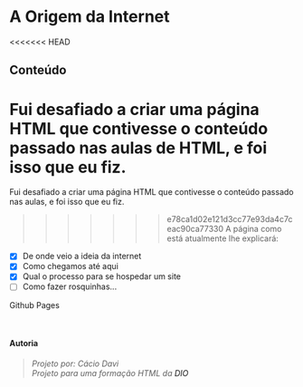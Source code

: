 # A Origem da Internet
<<<<<<< HEAD

## Conteúdo
Fui desafiado a criar uma página HTML que contivesse o conteúdo passado nas aulas de HTML, e foi isso que eu fiz.
=======
Fui desafiado a criar uma página HTML que contivesse o conteúdo passado nas aulas, e foi isso que eu fiz.
>>>>>>> e78ca1d02e121d3cc77e93da4c7ceac90ca77330
A página como está atualmente lhe explicará:

  - [X] De onde veio a ideia da internet
  - [X] Como chegamos até aqui
  - [X] Qual o processo para se hospedar um site
  - [ ] Como fazer rosquinhas...

<style>
  #linkGithubPages {
    width: fit-content;

    transition: transform 0.2s linear
  }
  #linkGithubPages:hover {
    background-color:#222222;
    transform: translateX(5px);
  }
  a {
    transition: background-color 0.5s linear;
    text-decoration: none;
  }
  em {
    display: block;
    transition: transform 0.3s linear;

    user-select: none;
    -webkit-user-select: none;
  }
  em:hover{
    transform: translateX(5px);
    cursor: help;
  }
  
</style>

<p id="linkGithubPages">
  <a id="PagesLink" href="https://caciodavi.github.io/Internet-Origin/">
    Github Pages
  </a>
</p>

<br>

<h4>Autoria</h4>
<blockquote>
  <em>Projeto por: Cácio Davi</em>
  <em>Projeto para uma formação HTML da 
    <a href="https://www.dio.me/">DIO</a>
  </em>
</blockquote>